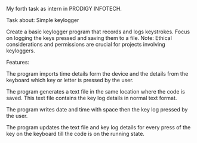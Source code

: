 My forth task as intern in PRODIGY INFOTECH.

Task about: Simple keylogger

Create a basic keylogger program that records and logs keystrokes. Focus on logging the keys pressed and saving them to a file. Note: Ethical considerations and permissions are crucial for projects involving keyloggers.

Features:

The program imports time details form the device and the details from the keyboard which key or letter is pressed by the user.

The program generates a text file in the same location where the code is saved. This text file contains the key log details in normal text format.

The program writes date and time with space then the key log pressed by the user.

The program updates the text file and key log details for every press of the key on the keyboard till the code is on the running state.